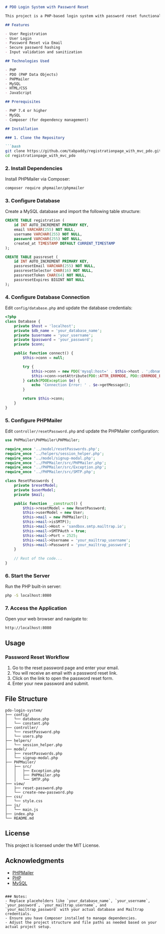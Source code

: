 ```markdown
# PDO Login System with Password Reset

This project is a PHP-based login system with password reset functionality using PHPMailer and PDO for database interactions. The system allows users to reset their passwords via email verification.

## Features

- User Registration
- User Login
- Password Reset via Email
- Secure password hashing
- Input validation and sanitization

## Technologies Used

- PHP
- PDO (PHP Data Objects)
- PHPMailer
- MySQL
- HTML/CSS
- JavaScript

## Prerequisites

- PHP 7.4 or higher
- MySQL
- Composer (for dependency management)

## Installation

### 1. Clone the Repository

```bash
git clone https://github.com/tabpaddy/registrationpage_with_mvc_pdo.git
cd registrationpage_with_mvc_pdo
```

### 2. Install Dependencies

Install PHPMailer via Composer:

```bash
composer require phpmailer/phpmailer
```

### 3. Configure Database

Create a MySQL database and import the following table structure:

```sql
CREATE TABLE registration (
    id INT AUTO_INCREMENT PRIMARY KEY,
    email VARCHAR(255) NOT NULL,
    username VARCHAR(255) NOT NULL,
    password VARCHAR(255) NOT NULL,
    created_at TIMESTAMP DEFAULT CURRENT_TIMESTAMP
);

CREATE TABLE passreset (
    id INT AUTO_INCREMENT PRIMARY KEY,
    passresetEmail VARCHAR(255) NOT NULL,
    passresetSelector CHAR(16) NOT NULL,
    passresetToken CHAR(64) NOT NULL,
    passresetExpires BIGINT NOT NULL
);
```

### 4. Configure Database Connection

Edit `config/database.php` and update the database credentials:

```php
<?php
class Database {
    private $host = 'localhost';
    private $db_name = 'your_database_name';
    private $username = 'your_username';
    private $password = 'your_password';
    private $conn;

    public function connect() {
        $this->conn = null;

        try {
            $this->conn = new PDO('mysql:host=' . $this->host . ';dbname=' . $this->db_name, $this->username, $this->password);
            $this->conn->setAttribute(PDO::ATTR_ERRMODE, PDO::ERRMODE_EXCEPTION);
        } catch(PDOException $e) {
            echo 'Connection Error: ' . $e->getMessage();
        }

        return $this->conn;
    }
}
```

### 5. Configure PHPMailer

Edit `controller/resetPassword.php` and update the PHPMailer configuration:

```php
use PHPMailer\PHPMailer\PHPMailer;

require_once '../model/resetPasswords.php';
require_once '../helpers/session_helper.php';
require_once '../model/signup-modal.php';
require_once '../PHPMailer/src/PHPMailer.php';
require_once '../PHPMailer/src/Exception.php';
require_once '../PHPMailer/src/SMTP.php';

class ResetPasswords {
    private $resetModel;
    private $userModel;
    private $mail;

    public function __construct() {
        $this->resetModel = new ResetPassword;
        $this->userModel = new User;
        $this->mail = new PHPMailer();
        $this->mail->isSMTP();
        $this->mail->Host = 'sandbox.smtp.mailtrap.io';
        $this->mail->SMTPAuth = true;
        $this->mail->Port = 2525;
        $this->mail->Username = 'your_mailtrap_username';
        $this->mail->Password = 'your_mailtrap_password';
    }
    
    // Rest of the code...
}
```

### 6. Start the Server

Run the PHP built-in server:

```bash
php -S localhost:8080
```

### 7. Access the Application

Open your web browser and navigate to:

```
http://localhost:8080
```

## Usage

### Password Reset Workflow

1. Go to the reset password page and enter your email.
2. You will receive an email with a password reset link.
3. Click on the link to open the password reset form.
4. Enter your new password and submit.

## File Structure

```
pdo-login-system/
├── config/
│   └── database.php
│   └── constant.php
├── controller/
│   └── resetPassword.php
│   └── users.php
├── helpers/
│   └── session_helper.php
├── model/
│   ├── resetPasswords.php
│   └── signup-modal.php
├── PHPMailer/
│   ├── src/
│   │   ├── Exception.php
│   │   ├── PHPMailer.php
│   │   └── SMTP.php
├── view/
│   ├── reset-password.php
│   └── create-new-password.php
├── css/
│   └── style.css
├── js/
│   └── main.js
├── index.php
└── README.md
```

## License

This project is licensed under the MIT License.

## Acknowledgments

- [PHPMailer](https://github.com/PHPMailer/PHPMailer)
- [PHP](https://www.php.net/)
- [MySQL](https://www.mysql.com/)

```

### Notes:
- Replace placeholders like `your_database_name`, `your_username`, `your_password`, `your_mailtrap_username`, and `your_mailtrap_password` with your actual database and Mailtrap credentials.
- Ensure you have Composer installed to manage dependencies.
- Adjust the project structure and file paths as needed based on your actual project setup.

